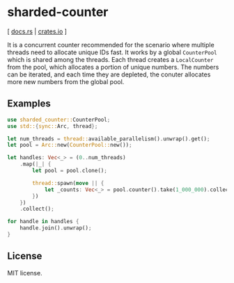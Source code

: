 # sharded-counter

\[ [docs.rs](https://docs.rs/sharded-counter/) | [crates.io](https://crates.io/crates/sharded-counter) \]

It is a concurrent counter recommended for the scenario where multiple
threads need to allocate unique IDs fast. It works by a global
`CounterPool` which is shared among the threads. Each thread creates a
`LocalCounter` from the pool, which allocates a portion of unique
numbers. The numbers can be iterated, and each time they are depleted,
the conuter allocates more new numbers from the global pool.

## Examples

```rust
use sharded_counter::CounterPool;
use std::{sync::Arc, thread};

let num_threads = thread::available_parallelism().unwrap().get();
let pool = Arc::new(CounterPool::new());

let handles: Vec<_> = (0..num_threads)
    .map(|_| {
        let pool = pool.clone();

        thread::spawn(move || {
            let _counts: Vec<_> = pool.counter().take(1_000_000).collect();
        })
    })
    .collect();

for handle in handles {
    handle.join().unwrap();
}
```

## License

MIT license.

